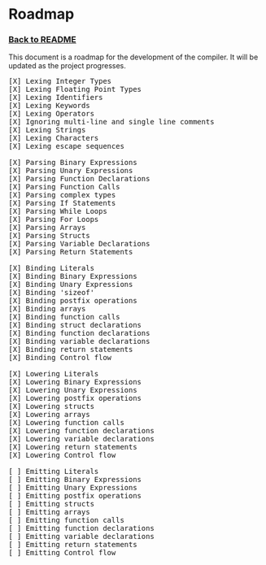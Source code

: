 # Roadmap

### [Back to README](../README.md)

This document is a roadmap for the development of the compiler. It will be updated as the project progresses.
<pre>
[X] Lexing Integer Types
[X] Lexing Floating Point Types
[X] Lexing Identifiers
[X] Lexing Keywords
[X] Lexing Operators
[X] Ignoring multi-line and single line comments
[X] Lexing Strings
[X] Lexing Characters
[X] Lexing escape sequences

[X] Parsing Binary Expressions
[X] Parsing Unary Expressions
[X] Parsing Function Declarations
[X] Parsing Function Calls
[X] Parsing complex types
[X] Parsing If Statements
[X] Parsing While Loops
[X] Parsing For Loops
[X] Parsing Arrays
[X] Parsing Structs
[X] Parsing Variable Declarations
[X] Parsing Return Statements

[X] Binding Literals
[X] Binding Binary Expressions
[X] Binding Unary Expressions
[X] Binding 'sizeof'
[X] Binding postfix operations
[X] Binding arrays
[X] Binding function calls
[X] Binding struct declarations
[X] Binding function declarations
[X] Binding variable declarations
[X] Binding return statements
[X] Binding Control flow

[X] Lowering Literals
[X] Lowering Binary Expressions
[X] Lowering Unary Expressions
[X] Lowering postfix operations
[X] Lowering structs
[X] Lowering arrays
[X] Lowering function calls
[X] Lowering function declarations
[X] Lowering variable declarations
[X] Lowering return statements
[X] Lowering Control flow

[ ] Emitting Literals
[ ] Emitting Binary Expressions
[ ] Emitting Unary Expressions
[ ] Emitting postfix operations
[ ] Emitting structs
[ ] Emitting arrays
[ ] Emitting function calls
[ ] Emitting function declarations
[ ] Emitting variable declarations
[ ] Emitting return statements
[ ] Emitting Control flow
</pre>
